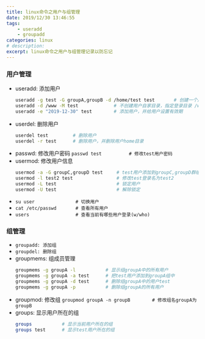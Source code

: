 ```yaml
---
title: linux命令之用户与组管理
date: 2019/12/30 13:46:55
tags: 
    - useradd
    - groupadd
categories: linux
# description: 
excerpt: linux命令之用户与组管理记录以防忘记
---
```


### 用户管理
* useradd: 添加用户
    ```bash
    useradd -g test -G groupA,groupB -d /home/test test       # 创建一个用户，初始群组为test，并添加到群组groupA和groupB中，创建自家目录/home/test并指定登录目录，用户名为test
    useradd -d /www -M test             # 不创建用户自家目录，指定登录目录 /www，用户名为test
    useradd -e "2019-12-30" test        # 添加用户，并给用户设置有效期
    ```
* userdel: 删除用户
    ```bash
    userdel test         # 删除用户
    userdel -r test      # 删除用户，并删除用户home目录
    ```
* passwd: 修改用户密码
    `passwd test          # 修改test用户密码`
* usermod: 修改用户信息
    ```bash
    usermod -a -G groupC,groupD test     # test用户添加到groupC,groupD群组，并且不离开其他群组(不加 -a 则离开其他群组)
    usermod -l test2 test                # 修改test登录名为test2
    usermod -L test                      # 锁定用户
    usermod -U test                      # 解除锁定
    ```
* `su user               # 切换用户`
* `cat /etc/passwd       # 查看所有用户`
* `users                 # 查看当前有哪些用户登录(w/who)`

### 组管理
* `groupadd: 添加组`
* `groupdel: 删除组`
* groupmems: 组成员管理
    ```bash
    groupmems -g groupA -l           # 显示组groupA中的所有用户
    groupmems -g groupA -a test      # 把test用户添加到groupA组中
    groupmems -g groupA -d test      # 删除组groupA中的用户test
    groupmems -g groupA -p           # 删除组groupA的所有用户
    ```
* groupmod: 修改组
    `groupmod groupA -n groupB        # 修改组名groupA为groupB`
* groups: 显示用户所在的组
    ```bash
    groups           # 显示当前用户所在的组
    groups test      # 显示test用户所在的组
    ```
